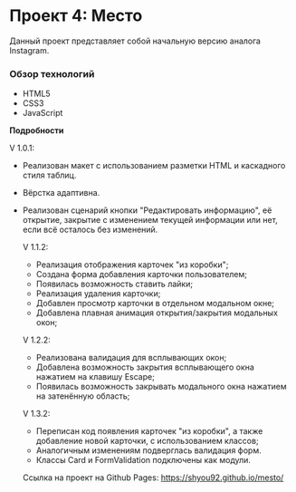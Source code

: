 # Проект 4: Место
 
Данный проект представляет собой начальную версию аналога Instagram.

### Обзор технологий

- HTML5
- CSS3
- JavaScript

**Подробности**

V 1.0.1: 
- Реализован макет с использованием разметки HTML и каскадного стиля таблиц.
- Вёрстка адаптивна.
- Реализован сценарий кнопки "Редактировать информацию", её открытие, закрытие с изменением текущей информации или нет, 
  если всё осталось без изменений.

  V 1.1.2:
  - Рeализация отображения карточек "из коробки";
  - Создана форма добавления карточки пользователем;
  - Появилась возможность ставить лайки;
  - Реализация удаления карточки;
  - Добавлен просмотр карточки в отдельном модальном окне;
  - Добавлена плавная анимация открытия/закрытия модальных окон;

  V 1.2.2:
  - Реализована валидация для всплывающих окон;
  - Добавлена возможность закрытия всплывающего окна нажатием на клавишу Escape;
  - Появилась возможность закрывать модального окна нажатием на затенённую область;

  V 1.3.2:
  - Переписан код появления карточек "из коробки", а также добавление новой карточки, с использованием классов;
  - Аналогичным изменениям подверглась валидация форм. 
  - Классы Card и FormValidation подключены как модули.

  Ссылка на проект на Github Pages: https://shyou92.github.io/mesto/ 
